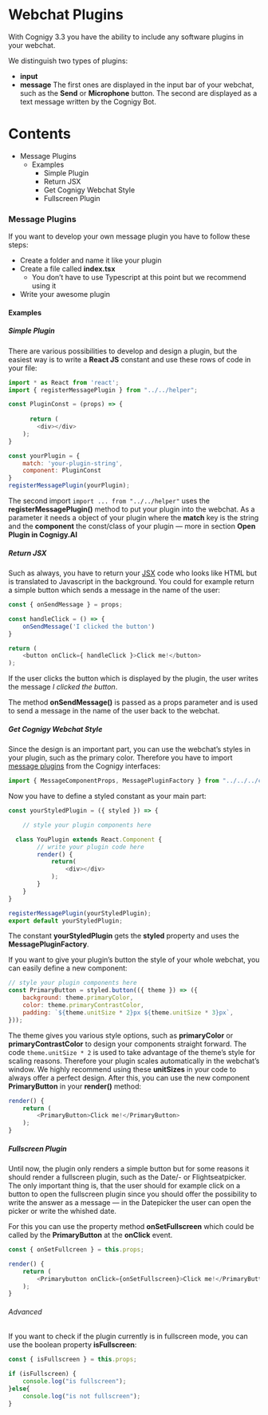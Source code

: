 # Webchat Plugins
With Cognigy 3.3 you have the ability to include any software plugins in your webchat. 

We distinguish two types of plugins:
* **input** 
* **message**
The first ones are displayed in the input bar of your webchat, such as the **Send** or **Microphone** button. The second are displayed as a text message written by the Cognigy Bot. 

# Contents
* Message Plugins
	* Examples
		* Simple Plugin
		* Return JSX
		* Get Cognigy Webchat Style
		* Fullscreen Plugin


### Message Plugins
If you want to develop your own message plugin you have to follow these steps: 
* Create a folder and name it like your plugin
* Create a file called **index.tsx** 
	* You don’t have to use Typescript at this point but we recommend using it 
* Write your awesome plugin

#### Examples

##### Simple Plugin
There are various possibilities to develop and design a plugin, but the easiest way is to write a **React JS** constant and use these rows of code in your file:
```javascript
import * as React from 'react';
import { registerMessagePlugin } from "../../helper";

const PluginConst = (props) => {
  
	  return (
        <div></div>
    );
}

const yourPlugin = {
    match: 'your-plugin-string',
    component: PluginConst
}
registerMessagePlugin(yourPlugin);
```

The second import  `import ... from "../../helper"`  uses the **registerMessagePlugin()** method to put your plugin into the webchat. As a parameter it needs a object of your plugin where the **match** key is the string and the **component** the const/class of your plugin — more in section **Open Plugin in Cognigy.AI**

##### Return JSX
Such as always, you have to return your [JSX](https://reactjs.org/docs/introducing-jsx.html)  code who looks like HTML but is translated to Javascript in the background. You could for example return a simple button which sends a message in the name of the user: 
```javascript
const { onSendMessage } = props;

const handleClick = () => {
	onSendMessage('I clicked the button')
}

return (
	<button onClick={ handleClick }>Click me!</button>
);
```

If the user clicks the button which is displayed by the plugin, the user writes the message _I clicked the button_. 

The method **onSendMessage()** is passed as a props parameter and is used to send a message in the name of the user back to the webchat.

##### Get Cognigy Webchat Style
Since the design is an important part, you can use the webchat’s styles in your plugin, such as the primary color. Therefore you have to import [message plugins](https://github.com/Cognigy/Clients/blob/master/packages/webchat/src/common/interfaces/message-plugin.ts) from the Cognigy interfaces: 
```javascript
import { MessageComponentProps, MessagePluginFactory } from "../../../common/interfaces/message-plugin";
```

Now you have to define a styled constant as your main part: 
```javascript
const yourStyledPlugin = ({ styled }) => {

	// style your plugin components here

  class YouPlugin extends React.Component {
		// write your plugin code here
		render() {
			return(
				<div></div>
			);
		}
	}
}

registerMessagePlugin(yourStyledPlugin);
export default yourStyledPlugin;
```

The constant **yourStyledPlugin** gets the **styled** property and uses the **MessagePluginFactory**.

If you want to give your plugin’s button the style of your whole webchat, you can easily define a new component: 
```javascript
// style your plugin components here
const PrimaryButton = styled.button(({ theme }) => ({
    background: theme.primaryColor,
    color: theme.primaryContrastColor,
    padding: `${theme.unitSize * 2}px ${theme.unitSize * 3}px`,
}));
```

The theme gives you various style options, such as **primaryColor** or **primaryContrastColor** to design your components straight forward. 
The code `theme.unitSize * 2` is used to take advantage of the theme’s style for scaling reasons. Therefore your plugin scales automatically in the webchat’s window. We highly recommend using these **unitSizes** in your code to always offer a perfect design. After this, you can use the new component **PrimaryButton** in your **render()** method: 
```javascript
render() {
	return (
		<PrimaryButton>Click me!</PrimaryButton>
	);
}
```

##### Fullscreen Plugin
Until now, the plugin only renders a simple button but for some reasons it should render a fullscreen plugin, such as the Date/- or Flightseatpicker. The only important thing is, that the user should for example click on a button to open the fullscreen plugin since you should offer the possibility to write the answer as a message — in the Datepicker the user can open the picker or write the whished date.

For this you can use the property method **onSetFullscreen** which could be called by the **PrimaryButton** at the **onClick** event.
```javascript
const { onSetFullcreen } = this.props;

render() {
	return (
		<Primarybutton onClick={onSetFullscreen}>Click me!</PrimaryButton>
	);
}
```

###### Advanced
If you want to check if the plugin currently is in fullscreen mode, you can use the boolean property **isFullscreen**: 
```javascript
const { isFullscreen } = this.props;

if (isFullscreen) {
	console.log("is fullscreen");
}else{
	console.log("is not fullscreen");
}
```